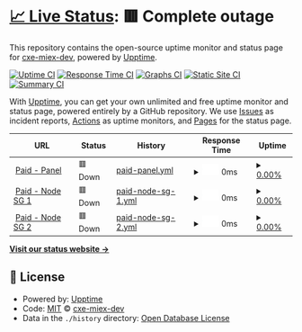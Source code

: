 # [📈 Live Status](https://cxe-miex-dev.github.io/uptimes): <!--live status--> **🟥 Complete outage**

This repository contains the open-source uptime monitor and status page for [cxe-miex-dev](https://cxe-miex-dev.github.io/uptimes), powered by [Upptime](https://github.com/upptime/upptime).

[![Uptime CI](https://github.com/cxe-miex-dev/uptimes/workflows/Uptime%20CI/badge.svg)](https://github.com/cxe-miex-dev/uptimes/actions?query=workflow%3A%22Uptime+CI%22)
[![Response Time CI](https://github.com/cxe-miex-dev/uptimes/workflows/Response%20Time%20CI/badge.svg)](https://github.com/cxe-miex-dev/uptimes/actions?query=workflow%3A%22Response+Time+CI%22)
[![Graphs CI](https://github.com/cxe-miex-dev/uptimes/workflows/Graphs%20CI/badge.svg)](https://github.com/cxe-miex-dev/uptimes/actions?query=workflow%3A%22Graphs+CI%22)
[![Static Site CI](https://github.com/cxe-miex-dev/uptimes/workflows/Static%20Site%20CI/badge.svg)](https://github.com/cxe-miex-dev/uptimes/actions?query=workflow%3A%22Static+Site+CI%22)
[![Summary CI](https://github.com/cxe-miex-dev/uptimes/workflows/Summary%20CI/badge.svg)](https://github.com/cxe-miex-dev/uptimes/actions?query=workflow%3A%22Summary+CI%22)

With [Upptime](https://upptime.js.org), you can get your own unlimited and free uptime monitor and status page, powered entirely by a GitHub repository. We use [Issues](https://github.com/cxe-miex-dev/uptimes/issues) as incident reports, [Actions](https://github.com/cxe-miex-dev/uptimes/actions) as uptime monitors, and [Pages](https://cxe-miex-dev.github.io/uptimes) for the status page.

<!--start: status pages-->
<!-- This summary is generated by Upptime (https://github.com/upptime/upptime) -->
<!-- Do not edit this manually, your changes will be overwritten -->
<!-- prettier-ignore -->
| URL | Status | History | Response Time | Uptime |
| --- | ------ | ------- | ------------- | ------ |
| <img alt="" src="https://icons.duckduckgo.com/ip3/panelcxe.hexagonn.my.id.ico" height="13"> [Paid - Panel](https://panelcxe.hexagonn.my.id/) | 🟥 Down | [paid-panel.yml](https://github.com/cxe-miex-dev/uptimes/commits/HEAD/history/paid-panel.yml) | <details><summary><img alt="Response time graph" src="./graphs/paid-panel/response-time-week.png" height="20"> 0ms</summary><br><a href="https://cxestatus.hexagonn.my.id/history/paid-panel"><img alt="Response time 0" src="https://img.shields.io/endpoint?url=https%3A%2F%2Fraw.githubusercontent.com%2Fcxe-miex-dev%2Fuptimes%2FHEAD%2Fapi%2Fpaid-panel%2Fresponse-time.json"></a><br><a href="https://cxestatus.hexagonn.my.id/history/paid-panel"><img alt="24-hour response time 0" src="https://img.shields.io/endpoint?url=https%3A%2F%2Fraw.githubusercontent.com%2Fcxe-miex-dev%2Fuptimes%2FHEAD%2Fapi%2Fpaid-panel%2Fresponse-time-day.json"></a><br><a href="https://cxestatus.hexagonn.my.id/history/paid-panel"><img alt="7-day response time 0" src="https://img.shields.io/endpoint?url=https%3A%2F%2Fraw.githubusercontent.com%2Fcxe-miex-dev%2Fuptimes%2FHEAD%2Fapi%2Fpaid-panel%2Fresponse-time-week.json"></a><br><a href="https://cxestatus.hexagonn.my.id/history/paid-panel"><img alt="30-day response time 0" src="https://img.shields.io/endpoint?url=https%3A%2F%2Fraw.githubusercontent.com%2Fcxe-miex-dev%2Fuptimes%2FHEAD%2Fapi%2Fpaid-panel%2Fresponse-time-month.json"></a><br><a href="https://cxestatus.hexagonn.my.id/history/paid-panel"><img alt="1-year response time 0" src="https://img.shields.io/endpoint?url=https%3A%2F%2Fraw.githubusercontent.com%2Fcxe-miex-dev%2Fuptimes%2FHEAD%2Fapi%2Fpaid-panel%2Fresponse-time-year.json"></a></details> | <details><summary><a href="https://cxestatus.hexagonn.my.id/history/paid-panel">0.00%</a></summary><a href="https://cxestatus.hexagonn.my.id/history/paid-panel"><img alt="All-time uptime 5.26%" src="https://img.shields.io/endpoint?url=https%3A%2F%2Fraw.githubusercontent.com%2Fcxe-miex-dev%2Fuptimes%2FHEAD%2Fapi%2Fpaid-panel%2Fuptime.json"></a><br><a href="https://cxestatus.hexagonn.my.id/history/paid-panel"><img alt="24-hour uptime 0.00%" src="https://img.shields.io/endpoint?url=https%3A%2F%2Fraw.githubusercontent.com%2Fcxe-miex-dev%2Fuptimes%2FHEAD%2Fapi%2Fpaid-panel%2Fuptime-day.json"></a><br><a href="https://cxestatus.hexagonn.my.id/history/paid-panel"><img alt="7-day uptime 0.00%" src="https://img.shields.io/endpoint?url=https%3A%2F%2Fraw.githubusercontent.com%2Fcxe-miex-dev%2Fuptimes%2FHEAD%2Fapi%2Fpaid-panel%2Fuptime-week.json"></a><br><a href="https://cxestatus.hexagonn.my.id/history/paid-panel"><img alt="30-day uptime 0.00%" src="https://img.shields.io/endpoint?url=https%3A%2F%2Fraw.githubusercontent.com%2Fcxe-miex-dev%2Fuptimes%2FHEAD%2Fapi%2Fpaid-panel%2Fuptime-month.json"></a><br><a href="https://cxestatus.hexagonn.my.id/history/paid-panel"><img alt="1-year uptime 0.00%" src="https://img.shields.io/endpoint?url=https%3A%2F%2Fraw.githubusercontent.com%2Fcxe-miex-dev%2Fuptimes%2FHEAD%2Fapi%2Fpaid-panel%2Fuptime-year.json"></a></details>
| <img alt="" src="https://icons.duckduckgo.com/ip3/null.ico" height="13"> [Paid - Node SG 1](sgp1.hexagonn.my.id) | 🟥 Down | [paid-node-sg-1.yml](https://github.com/cxe-miex-dev/uptimes/commits/HEAD/history/paid-node-sg-1.yml) | <details><summary><img alt="Response time graph" src="./graphs/paid-node-sg-1/response-time-week.png" height="20"> 0ms</summary><br><a href="https://cxestatus.hexagonn.my.id/history/paid-node-sg-1"><img alt="Response time 0" src="https://img.shields.io/endpoint?url=https%3A%2F%2Fraw.githubusercontent.com%2Fcxe-miex-dev%2Fuptimes%2FHEAD%2Fapi%2Fpaid-node-sg-1%2Fresponse-time.json"></a><br><a href="https://cxestatus.hexagonn.my.id/history/paid-node-sg-1"><img alt="24-hour response time 0" src="https://img.shields.io/endpoint?url=https%3A%2F%2Fraw.githubusercontent.com%2Fcxe-miex-dev%2Fuptimes%2FHEAD%2Fapi%2Fpaid-node-sg-1%2Fresponse-time-day.json"></a><br><a href="https://cxestatus.hexagonn.my.id/history/paid-node-sg-1"><img alt="7-day response time 0" src="https://img.shields.io/endpoint?url=https%3A%2F%2Fraw.githubusercontent.com%2Fcxe-miex-dev%2Fuptimes%2FHEAD%2Fapi%2Fpaid-node-sg-1%2Fresponse-time-week.json"></a><br><a href="https://cxestatus.hexagonn.my.id/history/paid-node-sg-1"><img alt="30-day response time 0" src="https://img.shields.io/endpoint?url=https%3A%2F%2Fraw.githubusercontent.com%2Fcxe-miex-dev%2Fuptimes%2FHEAD%2Fapi%2Fpaid-node-sg-1%2Fresponse-time-month.json"></a><br><a href="https://cxestatus.hexagonn.my.id/history/paid-node-sg-1"><img alt="1-year response time 0" src="https://img.shields.io/endpoint?url=https%3A%2F%2Fraw.githubusercontent.com%2Fcxe-miex-dev%2Fuptimes%2FHEAD%2Fapi%2Fpaid-node-sg-1%2Fresponse-time-year.json"></a></details> | <details><summary><a href="https://cxestatus.hexagonn.my.id/history/paid-node-sg-1">0.00%</a></summary><a href="https://cxestatus.hexagonn.my.id/history/paid-node-sg-1"><img alt="All-time uptime 6.15%" src="https://img.shields.io/endpoint?url=https%3A%2F%2Fraw.githubusercontent.com%2Fcxe-miex-dev%2Fuptimes%2FHEAD%2Fapi%2Fpaid-node-sg-1%2Fuptime.json"></a><br><a href="https://cxestatus.hexagonn.my.id/history/paid-node-sg-1"><img alt="24-hour uptime 0.00%" src="https://img.shields.io/endpoint?url=https%3A%2F%2Fraw.githubusercontent.com%2Fcxe-miex-dev%2Fuptimes%2FHEAD%2Fapi%2Fpaid-node-sg-1%2Fuptime-day.json"></a><br><a href="https://cxestatus.hexagonn.my.id/history/paid-node-sg-1"><img alt="7-day uptime 0.00%" src="https://img.shields.io/endpoint?url=https%3A%2F%2Fraw.githubusercontent.com%2Fcxe-miex-dev%2Fuptimes%2FHEAD%2Fapi%2Fpaid-node-sg-1%2Fuptime-week.json"></a><br><a href="https://cxestatus.hexagonn.my.id/history/paid-node-sg-1"><img alt="30-day uptime 0.00%" src="https://img.shields.io/endpoint?url=https%3A%2F%2Fraw.githubusercontent.com%2Fcxe-miex-dev%2Fuptimes%2FHEAD%2Fapi%2Fpaid-node-sg-1%2Fuptime-month.json"></a><br><a href="https://cxestatus.hexagonn.my.id/history/paid-node-sg-1"><img alt="1-year uptime 0.00%" src="https://img.shields.io/endpoint?url=https%3A%2F%2Fraw.githubusercontent.com%2Fcxe-miex-dev%2Fuptimes%2FHEAD%2Fapi%2Fpaid-node-sg-1%2Fuptime-year.json"></a></details>
| <img alt="" src="https://icons.duckduckgo.com/ip3/null.ico" height="13"> [Paid - Node SG 2](sgp2.hexagonn.my.id) | 🟥 Down | [paid-node-sg-2.yml](https://github.com/cxe-miex-dev/uptimes/commits/HEAD/history/paid-node-sg-2.yml) | <details><summary><img alt="Response time graph" src="./graphs/paid-node-sg-2/response-time-week.png" height="20"> 0ms</summary><br><a href="https://cxestatus.hexagonn.my.id/history/paid-node-sg-2"><img alt="Response time 0" src="https://img.shields.io/endpoint?url=https%3A%2F%2Fraw.githubusercontent.com%2Fcxe-miex-dev%2Fuptimes%2FHEAD%2Fapi%2Fpaid-node-sg-2%2Fresponse-time.json"></a><br><a href="https://cxestatus.hexagonn.my.id/history/paid-node-sg-2"><img alt="24-hour response time 0" src="https://img.shields.io/endpoint?url=https%3A%2F%2Fraw.githubusercontent.com%2Fcxe-miex-dev%2Fuptimes%2FHEAD%2Fapi%2Fpaid-node-sg-2%2Fresponse-time-day.json"></a><br><a href="https://cxestatus.hexagonn.my.id/history/paid-node-sg-2"><img alt="7-day response time 0" src="https://img.shields.io/endpoint?url=https%3A%2F%2Fraw.githubusercontent.com%2Fcxe-miex-dev%2Fuptimes%2FHEAD%2Fapi%2Fpaid-node-sg-2%2Fresponse-time-week.json"></a><br><a href="https://cxestatus.hexagonn.my.id/history/paid-node-sg-2"><img alt="30-day response time 0" src="https://img.shields.io/endpoint?url=https%3A%2F%2Fraw.githubusercontent.com%2Fcxe-miex-dev%2Fuptimes%2FHEAD%2Fapi%2Fpaid-node-sg-2%2Fresponse-time-month.json"></a><br><a href="https://cxestatus.hexagonn.my.id/history/paid-node-sg-2"><img alt="1-year response time 0" src="https://img.shields.io/endpoint?url=https%3A%2F%2Fraw.githubusercontent.com%2Fcxe-miex-dev%2Fuptimes%2FHEAD%2Fapi%2Fpaid-node-sg-2%2Fresponse-time-year.json"></a></details> | <details><summary><a href="https://cxestatus.hexagonn.my.id/history/paid-node-sg-2">0.00%</a></summary><a href="https://cxestatus.hexagonn.my.id/history/paid-node-sg-2"><img alt="All-time uptime 5.40%" src="https://img.shields.io/endpoint?url=https%3A%2F%2Fraw.githubusercontent.com%2Fcxe-miex-dev%2Fuptimes%2FHEAD%2Fapi%2Fpaid-node-sg-2%2Fuptime.json"></a><br><a href="https://cxestatus.hexagonn.my.id/history/paid-node-sg-2"><img alt="24-hour uptime 0.00%" src="https://img.shields.io/endpoint?url=https%3A%2F%2Fraw.githubusercontent.com%2Fcxe-miex-dev%2Fuptimes%2FHEAD%2Fapi%2Fpaid-node-sg-2%2Fuptime-day.json"></a><br><a href="https://cxestatus.hexagonn.my.id/history/paid-node-sg-2"><img alt="7-day uptime 0.00%" src="https://img.shields.io/endpoint?url=https%3A%2F%2Fraw.githubusercontent.com%2Fcxe-miex-dev%2Fuptimes%2FHEAD%2Fapi%2Fpaid-node-sg-2%2Fuptime-week.json"></a><br><a href="https://cxestatus.hexagonn.my.id/history/paid-node-sg-2"><img alt="30-day uptime 0.00%" src="https://img.shields.io/endpoint?url=https%3A%2F%2Fraw.githubusercontent.com%2Fcxe-miex-dev%2Fuptimes%2FHEAD%2Fapi%2Fpaid-node-sg-2%2Fuptime-month.json"></a><br><a href="https://cxestatus.hexagonn.my.id/history/paid-node-sg-2"><img alt="1-year uptime 0.00%" src="https://img.shields.io/endpoint?url=https%3A%2F%2Fraw.githubusercontent.com%2Fcxe-miex-dev%2Fuptimes%2FHEAD%2Fapi%2Fpaid-node-sg-2%2Fuptime-year.json"></a></details>

<!--end: status pages-->

[**Visit our status website →**](https://cxe-miex-dev.github.io/uptimes)

## 📄 License

- Powered by: [Upptime](https://github.com/upptime/upptime)
- Code: [MIT](./LICENSE) © [cxe-miex-dev](https://cxe-miex-dev.github.io/uptimes)
- Data in the `./history` directory: [Open Database License](https://opendatacommons.org/licenses/odbl/1-0/)
